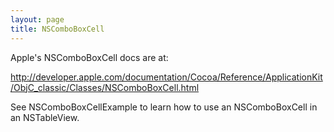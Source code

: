 ```yaml
---
layout: page
title: NSComboBoxCell
---
```


Apple's NSComboBoxCell docs are at:

http://developer.apple.com/documentation/Cocoa/Reference/ApplicationKit/ObjC_classic/Classes/NSComboBoxCell.html

See NSComboBoxCellExample to learn how to use an NSComboBoxCell in an NSTableView.

